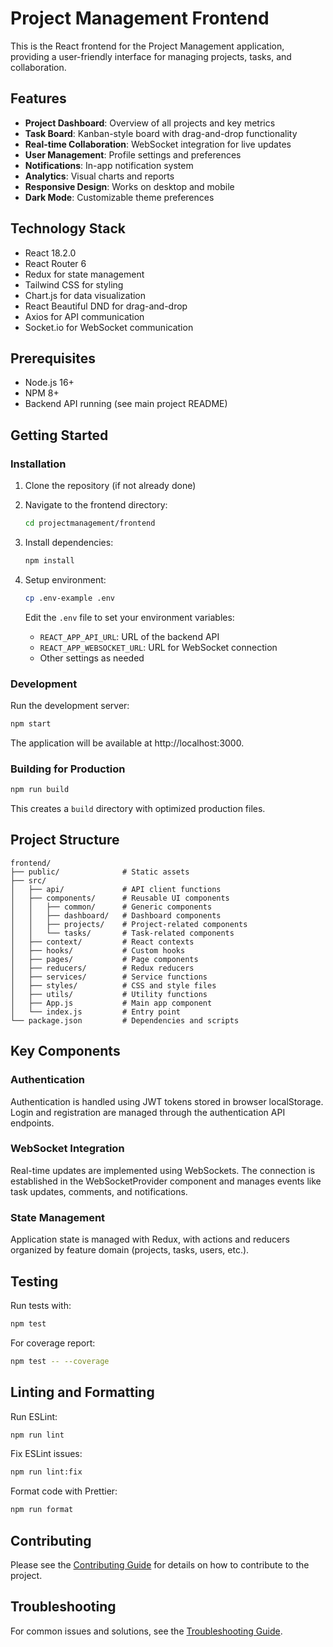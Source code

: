 # Project Management Frontend

This is the React frontend for the Project Management application, providing a user-friendly interface for managing projects, tasks, and collaboration.

## Features

- **Project Dashboard**: Overview of all projects and key metrics
- **Task Board**: Kanban-style board with drag-and-drop functionality
- **Real-time Collaboration**: WebSocket integration for live updates
- **User Management**: Profile settings and preferences
- **Notifications**: In-app notification system
- **Analytics**: Visual charts and reports
- **Responsive Design**: Works on desktop and mobile
- **Dark Mode**: Customizable theme preferences

## Technology Stack

- React 18.2.0
- React Router 6
- Redux for state management
- Tailwind CSS for styling
- Chart.js for data visualization
- React Beautiful DND for drag-and-drop
- Axios for API communication
- Socket.io for WebSocket communication

## Prerequisites

- Node.js 16+
- NPM 8+
- Backend API running (see main project README)

## Getting Started

### Installation

1. Clone the repository (if not already done)
2. Navigate to the frontend directory:
   ```bash
   cd projectmanagement/frontend
   ```

3. Install dependencies:
   ```bash
   npm install
   ```

4. Setup environment:
   ```bash
   cp .env-example .env
   ```
   
   Edit the `.env` file to set your environment variables:
   - `REACT_APP_API_URL`: URL of the backend API
   - `REACT_APP_WEBSOCKET_URL`: URL for WebSocket connection
   - Other settings as needed

### Development

Run the development server:

```bash
npm start
```

The application will be available at http://localhost:3000.

### Building for Production

```bash
npm run build
```

This creates a `build` directory with optimized production files.

## Project Structure

```
frontend/
├── public/              # Static assets
├── src/
│   ├── api/             # API client functions
│   ├── components/      # Reusable UI components
│   │   ├── common/      # Generic components
│   │   ├── dashboard/   # Dashboard components
│   │   ├── projects/    # Project-related components
│   │   └── tasks/       # Task-related components
│   ├── context/         # React contexts
│   ├── hooks/           # Custom hooks
│   ├── pages/           # Page components
│   ├── reducers/        # Redux reducers
│   ├── services/        # Service functions
│   ├── styles/          # CSS and style files
│   ├── utils/           # Utility functions
│   ├── App.js           # Main app component
│   └── index.js         # Entry point
└── package.json         # Dependencies and scripts
```

## Key Components

### Authentication

Authentication is handled using JWT tokens stored in browser localStorage. Login and registration are managed through the authentication API endpoints.

### WebSocket Integration

Real-time updates are implemented using WebSockets. The connection is established in the WebSocketProvider component and manages events like task updates, comments, and notifications.

### State Management

Application state is managed with Redux, with actions and reducers organized by feature domain (projects, tasks, users, etc.).

## Testing

Run tests with:

```bash
npm test
```

For coverage report:

```bash
npm test -- --coverage
```

## Linting and Formatting

Run ESLint:

```bash
npm run lint
```

Fix ESLint issues:

```bash
npm run lint:fix
```

Format code with Prettier:

```bash
npm run format
```

## Contributing

Please see the [Contributing Guide](../docs/CONTRIBUTING.md) for details on how to contribute to the project.

## Troubleshooting

For common issues and solutions, see the [Troubleshooting Guide](../docs/TROUBLESHOOTING.md).
